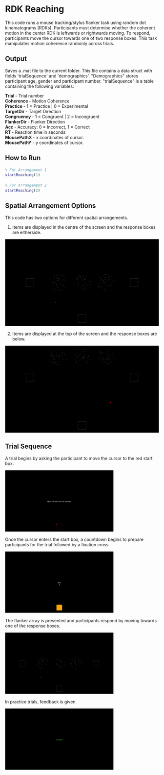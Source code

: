 # RDK Reaching

This code runs a mouse tracking/stylus flanker task using random dot kinematograms (RDKs). Participants must determine whether the coherent motion in the center RDK is leftwards or rightwards moving. To respond, participants move the cursor towards one of two response boxes. This task manipulates motion coherence randomly across trials. 


## Output
Saves a .mat file to the current folder. This file contains a data struct with fields 'trialSequence' and 'demographics'.
"Demographics" stores participant age, gender and participant number.
"trialSequence" is a table containing the following variables:


<strong> Trial </strong> - Trial number<br>
<strong> Coherence </strong> - Motion Coherence<br>
<strong> Practice </strong> - 1 = Practice | 0 = Experimental<br>
<strong> TargetDir </strong> - Target Direction<br>
<strong> Congruency </strong> - 1 = Congruent | 2 = Incongruent<br>
<strong> FlankerDir </strong> - Flanker Direction<br>
<strong> Acc </strong> - Accuracy: 0 = Incorrect, 1 = Correct<br>
<strong> RT </strong> - Reaction time in seconds<br>
<strong> MousePathX </strong> - x coordinates of cursor.<br>
<strong> MousePathY </strong> - y coordinates of cursor.<br>


## How to Run
```matlab
% For Arrangement 1
startReaching(1)

% For Arrangement 2
startReaching(2)
```

## Spatial Arrangement Options
This code has two options for different spatial arrangements.
1. Items are displayed in the centre of the screen and the response boxes are eitherside.
 
![alt text](https://github.com/jordandeakin/FlankerReachingTask/blob/master/img/Arrangement1.jpg?raw=true)

2. Items are displayed at the top of the screen and the response boxes are below.

![alt text](https://github.com/jordandeakin/FlankerReachingTask/blob/master/img/Arrangement2.jpg?raw=true)


## Trial Sequence
A trial begins by asking the participant to move the cursor to the red start box.

<img src="https://github.com/jordandeakin/FlankerReachingTask/raw/master/img/StartBox.jpg" width="355" height="200" />

Once the cursor enters the start box, a countdown begins to prepare participants for the trial followed by a fixation cross.

<img src="https://github.com/jordandeakin/FlankerReachingTask/raw/master/img/Wait.jpg" width="355" height="200" />
          
The flanker array is presented and participants respond by moving towards one of the response boxes.

<img src="https://github.com/jordandeakin/FlankerReachingTask/raw/master/img/Arrangement1.jpg" width="355" height="200" />

In practice trials, feedback is given.

<img src="https://github.com/jordandeakin/FlankerReachingTask/raw/master/img/Feedback.jpg" width="355" height="200" />

